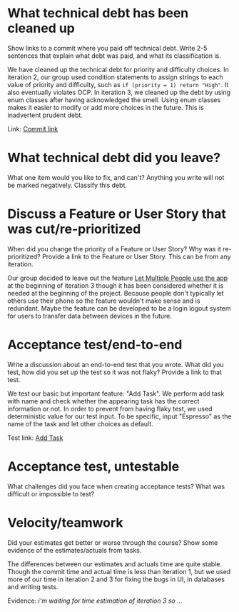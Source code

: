 What technical debt has been cleaned up
========================================

Show links to a commit where you paid off technical debt. Write 2-5 sentences
that explain what debt was paid, and what its classification is.

We have cleaned up the technical debt for priority and difficulty choices. In
iteration 2, our group used condition statements to assign strings to each value
of priority and difficulty, such as `if (priority = 1) return "High"`. It also
eventually violates OCP. In iteration 3, we cleaned up the debt by using enum classes
after having acknowledged the smell. Using enum classes makes it easier to modify or
add more choices in the future. This is inadvertent prudent debt.

Link: [Commit link](ab8b371c1f35c1805b280a2e19c3b1eb1a44d1bd)

What technical debt did you leave?
==================================

What one item would you like to fix, and can't? Anything you write will not
be marked negatively. Classify this debt.

Discuss a Feature or User Story that was cut/re-prioritized
============================================

When did you change the priority of a Feature or User Story? Why was it
re-prioritized? Provide a link to the Feature or User Story. This can be from any
iteration.

Our group decided to leave out the feature [Let Multiple People use the app](#10)
at the beginning of iteration 3 though it has been considered whether it is needed
at the beginning of the project. Because people don't typically let others use
their phone so the feature wouldn't make sense and is redundant. Maybe the feature
can be developed to be a login logout system for users to transfer data between
devices in the future.

Acceptance test/end-to-end
==========================

Write a discussion about an end-to-end test that you wrote. What did you test,
how did you set up the test so it was not flaky? Provide a link to that test.

We test our basic but important feature: "Add Task". We perform add task with name
and check whether the appearing task has the correct information or not.
In order to prevent from having flaky test, we used deterministic value for our
test input. To be specific, input "Espresso" as the name of the task and let other
choices as default.

Test link: [Add Task](https://code.cs.umanitoba.ca/3350-winter-2021-a01/Productive-6/-/tree/master/app/src/androidTest/java/com/productive6/productive/system/AddTaskTest.java)

Acceptance test, untestable
===============

What challenges did you face when creating acceptance tests? What was difficult
or impossible to test?

Velocity/teamwork
=================

Did your estimates get better or worse through the course? Show some
evidence of the estimates/actuals from tasks.

The differences between our estimates and actuals time are quite stable.
Though the commit time and actual time is less than iteration 1, but we used more
of our time in iteration 2 and 3 for fixing the bugs in UI, in databases and writing tests.

Evidence: *i'm waiting for time estimation of iteration 3 so ...*